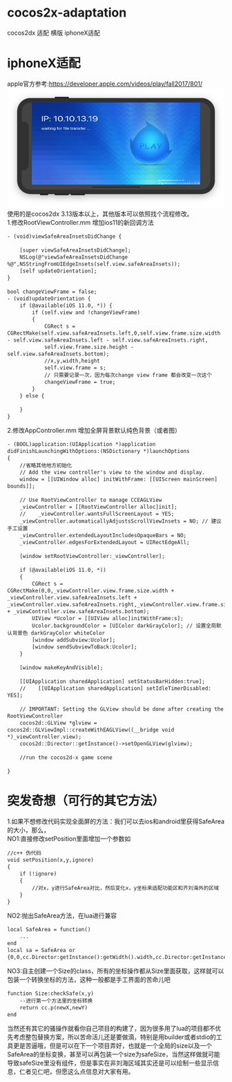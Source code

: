 cocos2x-adaptation
===========================
cocos2dx 适配 横版 iphoneX适配

# iphoneX适配
apple官方参考:https://developer.apple.com/videos/play/fall2017/801/   
![image](https://github.com/biganans/cocos2x-adaptation/blob/master/res/shipeiX.png)     
使用的是cocos2dx 3.13版本以上，其他版本可以依照找个流程修改。    
1.修改RootViewController.mm 增加ios11的新回调方法      
```
- (void)viewSafeAreaInsetsDidChange {
    
    [super viewSafeAreaInsetsDidChange];
    NSLog(@"viewSafeAreaInsetsDidChange %@",NSStringFromUIEdgeInsets(self.view.safeAreaInsets));
    [self updateOrientation];
}

bool changeViewFrame = false;
- (void)updateOrientation {
    if (@available(iOS 11.0, *)) {
        if (self.view and !changeViewFrame)
        {
            CGRect s = CGRectMake(self.view.safeAreaInsets.left,0,self.view.frame.size.width - self.view.safeAreaInsets.left - self.view.safeAreaInsets.right,
            self.view.frame.size.height - self.view.safeAreaInsets.bottom);
            //x,y,width,height
            self.view.frame = s;
            // 只需要记录一次，因为每次change view frame 都会改变一次这个
            changeViewFrame = true;
        }
    } else {
        
    }   
}
```
2.修改AppController.mm 增加全屏背景默认纯色背景（或者图）
```
- (BOOL)application:(UIApplication *)application didFinishLaunchingWithOptions:(NSDictionary *)launchOptions
{
    //省略其他地方初始化
    // Add the view controller's view to the window and display.
    window = [[UIWindow alloc] initWithFrame: [[UIScreen mainScreen] bounds]];
    
    // Use RootViewController to manage CCEAGLView
    _viewController = [[RootViewController alloc]init];
    //    _viewController.wantsFullScreenLayout = YES;
    _viewController.automaticallyAdjustsScrollViewInsets = NO; // 建议手工设置
    _viewController.extendedLayoutIncludesOpaqueBars = NO;
    _viewController.edgesForExtendedLayout = UIRectEdgeAll;
    
    [window setRootViewController:_viewController];
    
    if (@available(iOS 11.0, *))
    {
        CGRect s = CGRectMake(0,0,_viewController.view.frame.size.width + _viewController.view.safeAreaInsets.left + _viewController.view.safeAreaInsets.right,_viewController.view.frame.size.height + _viewController.view.safeAreaInsets.bottom);
        UIView *Ucolor = [[UIView alloc]initWithFrame:s];
        Ucolor.backgroundColor = [UIColor darkGrayColor]; // 设置全局默认背景色 darkGrayColor whiteColor
        [window addSubview:Ucolor];
        [window sendSubviewToBack:Ucolor];
    }
    
    [window makeKeyAndVisible];
    
    [[UIApplication sharedApplication] setStatusBarHidden:true];
    //    [[UIApplication sharedApplication] setIdleTimerDisabled: YES];
    
    // IMPORTANT: Setting the GLView should be done after creating the RootViewController
    cocos2d::GLView *glview = cocos2d::GLViewImpl::createWithEAGLView((__bridge void *)_viewController.view);
    cocos2d::Director::getInstance()->setOpenGLView(glview);
    
    //run the cocos2d-x game scene
    
}
```

# 突发奇想（可行的其它方法）     
1.如果不想修改代码实现全面屏的方法：我们可以去ios和android里获得SafeArea的大小，那么，     
NO1:直接修改setPosition里面增加一个参数如    
```
//c++ 伪代码
void setPosition(x,y,ignore)
{
    if (!ignore)
    {
        //对x，y进行SafeArea对比，然后变化x，y坐标来适配功能区和齐刘海外的区域
    }
}
```    
NO2:抛出SafeArea方法，在lua进行兼容      
```
local SafeArea = function()
    ...
end
local sa = SafeArea or {0,0,cc.Director:getInstance():getWidth().width,cc.Director:getInstance():getWidth().height}
```    
NO3:自主创建一个Size的class，所有的坐标操作都从Size里面获取，这样就可以包装一个转换坐标的方法，这种一般都是手工界面的苦命儿吧    
```
function Size:checkSafe(x,y)
    --进行第一个方法里的坐标转换
    return cc.p(newX,newY)
end
```       
当然还有其它的骚操作就看你自己项目的构建了，因为很多用了lua的项目都不优先考虑整包替换方案，所以苦命活儿还是要做滴，特别是用builder或者stdio的工具更是苦逼哦，但是可以在下一个项目弄好，也就是一个全局的size以及一个SafeArea的坐标变换，甚至可以再包装一个size为safeSize，当然这样做就可能导致safeSize里没有组件，但是事实在非刘海区域其实还是可以绘制一些显示信息，仁者见仁吧，但愿这么点信息对大家有用。
